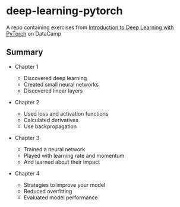 # deep-learning-pytorch
A repo containing exercises from [Introduction to Deep Learning with PyTorch](https://app.datacamp.com/learn/courses/introduction-to-deep-learning-with-pytorch) on DataCamp

## Summary

- Chapter 1
  - Discovered deep learning
  - Created small neural networks
  - Discovered linear layers

- Chapter 2
  - Used loss and activation functions
  - Calculated derivatives
  - Use backpropagation

- Chapter 3
  - Trained a neural network
  - Played with learning rate and momentum
  - And learned about their impact

- Chapter 4
  - Strategies to improve your model
  - Reduced overfitting
  - Evaluated model performance
